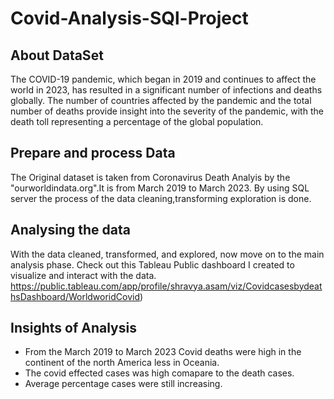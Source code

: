 # Covid-Analysis-SQl-Project

## About DataSet 
The COVID-19 pandemic, which began in 2019 and continues to affect the world in 2023, has resulted in a significant number of infections and deaths globally.
The number of countries affected by the pandemic and the total number of deaths provide insight into the severity of the pandemic, with the death toll representing a percentage of the global population.

## Prepare and process Data 
The Original dataset is taken from Coronavirus Death Analyis by the "ourworldindata.org".It is from March 2019 to March 2023.
By using SQL server the process of the data cleaning,transforming exploration is done.

## Analysing the data 
With the data cleaned, transformed, and explored, now move on to the main analysis phase. Check out this Tableau Public dashboard I created to visualize and interact with the data. https://public.tableau.com/app/profile/shravya.asam/viz/CovidcasesbydeathsDashboard/WorldworidCovid)

## Insights of Analysis
* From the March 2019 to March 2023 Covid deaths were high in the continent of the north America less in Oceania.
* The covid effected cases was high comapare to the death cases.
* Average percentage cases were still increasing.
